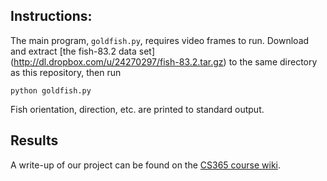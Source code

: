 ## Instructions:

The main program, `goldfish.py`, requires video frames to run. Download
and extract [the fish-83.2 data set]
(http://dl.dropbox.com/u/24270297/fish-83.2.tar.gz) to the same
directory as this repository, then run

    python goldfish.py

Fish orientation, direction, etc. are printed to standard output.

## Results

A write-up of our project can be found on the [CS365 course
wiki](https://wiki.colby.edu/display/CS365/CS365+Final+Project).
